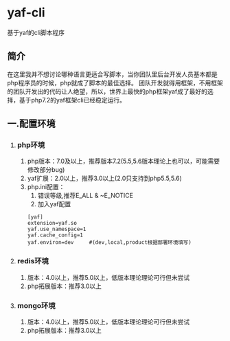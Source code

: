 # yaf-cli
基于yaf的cli脚本程序

## 简介
在这里我并不想讨论哪种语言更适合写脚本，当你团队里后台开发人员基本都是php程序员的时候，php就成了脚本的最佳选择。
团队开发就得用框架，不用框架的团队开发出的代码让人绝望，所以，世界上最快的php框架yaf成了最好的选择，基于php7.2的yaf框架cli已经稳定运行。

## 一.配置环境

1. ### php环境
    1. php版本：7.0及以上，推荐版本7.2(5.5,5.6版本理论上也可以，可能需要修改部分bug)
    1. yaf扩展：2.0以上，推荐3.0以上(2.0只支持到php5.5,5.6)
    1. php.ini配置：
        1. 错误等级,推荐E_ALL & ~E_NOTICE
        1. 加入yaf配置
        ```
        [yaf]
        extension=yaf.so
        yaf.use_namespace=1
        yaf.cache_config=1
        yaf.environ=dev     #(dev,local,product根据部署环境填写)
        ```
        
1. ### redis环境
    1. 版本：4.0以上，推荐5.0以上，低版本理论理论可行但未尝试
    1. php拓展版本：推荐3.0以上

1. ### mongo环境
    1. 版本：4.0以上，推荐5.0以上，低版本理论理论可行但未尝试
    1. php拓展版本：推荐3.0以上